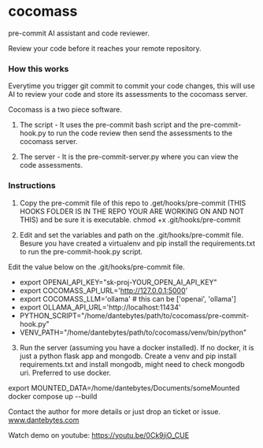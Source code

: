 # cocomass

pre-commit AI assistant and code reviewer.

Review your code before it reaches your remote repository.

### How this works
Everytime you trigger git commit to commit your code changes, this will use AI to review your code and store its assessments to the cocomass server.

Cocomass is a two piece software.
1. The script - It uses the pre-commit bash script and the pre-commit-hook.py to run the code review then send the assessments to the cocomass server.

2. The server - It is the pre-commit-server.py where you can view the code assessments.

### Instructions
1. Copy the pre-commit file of this repo to .get/hooks/pre-commit (THIS HOOKS FOLDER IS IN THE REPO YOUR ARE WORKING ON AND NOT THIS) and be sure it is executable.
chmod +x .git/hooks/pre-commit

2. Edit and set the variables and path on the .git/hooks/pre-commit file.
Besure you have created a virtualenv and pip install the requirements.txt to run the pre-commit-hook.py script.

Edit the value below on the .git/hooks/pre-commit file. 
- export OPENAI_API_KEY="sk-proj-YOUR_OPEN_AI_API_KEY"
- export COCOMASS_API_URL='http://127.0.0.1:5000'
- export COCOMASS_LLM='ollama' # this can be ['openai', 'ollama']
- export OLLAMA_API_URL='http://localhost:11434'
- PYTHON_SCRIPT="/home/dantebytes/path/to/cocomass/pre-commit-hook.py"
- VENV_PATH="/home/dantebytes/path/to/cocomass/venv/bin/python"

3. Run the server (assuming you have a docker installed). If no docker, it is just a python flask app and mongodb. Create a venv and pip install requirements.txt and install mongodb, might need to check mongodb uri. Preferred to use docker.

export MOUNTED_DATA=/home/dantebytes/Documents/someMounted
docker compose up --build

Contact the author for more details or just drop an ticket or issue.
www.dantebytes.com

Watch demo on youtube: https://youtu.be/0Ck9jiO_CUE
